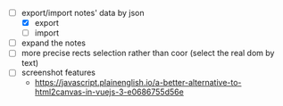 - [ ] export/import notes' data by json
  - [x] export
  - [ ] import
- [ ] expand the notes
- [ ] more precise rects selection rather than coor (select the real dom by text)
- [ ] screenshot features
  - https://javascript.plainenglish.io/a-better-alternative-to-html2canvas-in-vuejs-3-e0686755d56e